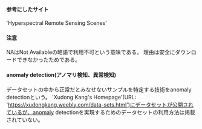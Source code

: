 

#### 参考にしたサイト
'Hyperspectral Remote Sensing Scenes'

#### 注意
NAはNot Availableの略語で利用不可という意味である。
理由は安全にダウンロードできなかったためである。

#### anomaly detection(アノマリ検知、異常検知)
データセットの中から正常だとみなせないサンプルを特定する技術をanomaly detectionという。
'Xudong Kang's Homepage'(URL: 'https://xudongkang.weebly.com/data-sets.html')にデータセットが公開されているが、anomaly detectionを実現するためのデータセットの利用方法は掲載されていない。
